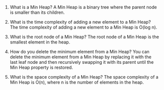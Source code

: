 1. What is a Min Heap?
A Min Heap is a binary tree where the parent node is smaller than its children.

2. What is the time complexity of adding a new element to a Min Heap?
The time complexity of adding a new element to a Min Heap is O(log n).

3. What is the root node of a Min Heap?
The root node of a Min Heap is the smallest element in the heap.

4. How do you delete the minimum element from a Min Heap?
You can delete the minimum element from a Min Heap by replacing it with the last leaf node and then recursively swapping it with its parent until the Min Heap property is restored.

5. What is the space complexity of a Min Heap?
The space complexity of a Min Heap is O(n), where n is the number of elements in the heap.